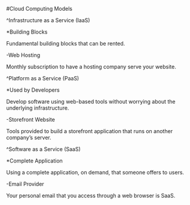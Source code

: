 #Cloud Computing Models

^Infrastructure as a Service (IaaS)

*Building Blocks

Fundamental building blocks that can be rented.

-Web Hosting

Monthly subscription to have a hosting company serve your website.

^Platform as a Service (PaaS)

*Used by Developers

Develop software using web-based tools without worrying about the underlying infrastructure.

-Storefront Website

Tools provided to build a storefront application that runs on another company’s server.

^Software as a Service (SaaS)

*Complete Application

Using a complete application, on demand, that someone offers to users.

-Email Provider

Your personal email that you access through a web browser is SaaS.

